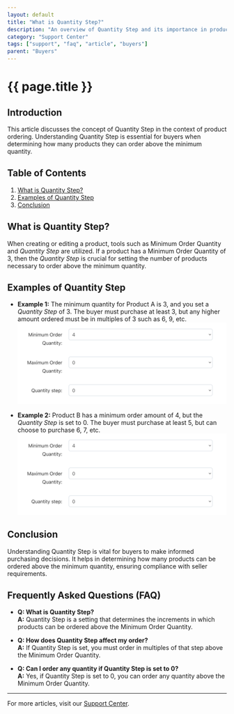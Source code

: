 ```yaml
---
layout: default
title: "What is Quantity Step?"
description: "An overview of Quantity Step and its importance in product ordering."
category: "Support Center"
tags: ["support", "faq", "article", "buyers"]
parent: "Buyers"
---
```


# {{ page.title }}

## Introduction

This article discusses the concept of Quantity Step in the context of product ordering. Understanding Quantity Step is essential for buyers when determining how many products they can order above the minimum quantity.

## Table of Contents
1. [What is Quantity Step?](#what-is-quantity-step)
2. [Examples of Quantity Step](#examples-of-quantity-step)
3. [Conclusion](#conclusion)

## What is Quantity Step?

When creating or editing a product, tools such as Minimum Order Quantity and *Quantity Step* are utilized. If a product has a Minimum Order Quantity of 3, then the *Quantity Step* is crucial for setting the number of products necessary to order above the minimum quantity.

## Examples of Quantity Step

- **Example 1:** The minimum quantity for Product A is 3, and you set a *Quantity Step* of 3. The buyer must purchase at least 3, but any higher amount ordered must be in multiples of 3 such as 6, 9, etc.  
  ![Product A Quantity Step Example](/images/Screen_Shot_2022-03-30_at_8.png)

- **Example 2:** Product B has a minimum order amount of 4, but the *Quantity Step* is set to 0. The buyer must purchase at least 5, but can choose to purchase 6, 7, etc.  
  ![Product B Quantity Step Example](/images/Screen_Shot_2022-03-30_at_8.png)

## Conclusion

Understanding Quantity Step is vital for buyers to make informed purchasing decisions. It helps in determining how many products can be ordered above the minimum quantity, ensuring compliance with seller requirements.

## Frequently Asked Questions (FAQ)

- **Q: What is Quantity Step?**  
  **A:** Quantity Step is a setting that determines the increments in which products can be ordered above the Minimum Order Quantity.

- **Q: How does Quantity Step affect my order?**  
  **A:** If Quantity Step is set, you must order in multiples of that step above the Minimum Order Quantity.

- **Q: Can I order any quantity if Quantity Step is set to 0?**  
  **A:** Yes, if Quantity Step is set to 0, you can order any quantity above the Minimum Order Quantity.

---

For more articles, visit our [Support Center](https://support.anamcraft.com).